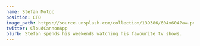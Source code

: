 ```yaml
---
name: Stefan Motoc
position: CTO
image_path: https://source.unsplash.com/collection/139386/604x604?a=.png
twitter: CloudCannonApp
blurb: Stefan spends his weekends watching his favourite tv shows.
---
```

